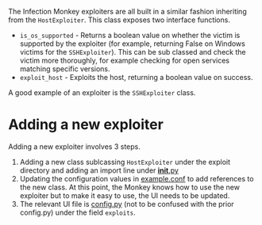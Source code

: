 The Infection Monkey exploiters are all built in a similar fashion inheriting from the `HostExploiter`. This class exposes two interface functions.
* `is_os_supported` - Returns a boolean value on whether the victim is supported by the exploiter (for example, returning False on Windows victims for the `SSHExploiter`). This can be sub classed and check the victim more thoroughly, for example checking for open services matching specific versions.
* `exploit_host` - Exploits the host, returning a boolean value on success.

A good example of an exploiter is the `SSHExploiter` class.


# Adding a new exploiter
Adding a new exploiter involves 3 steps.
1. Adding a new class sublcassing `HostExploiter` under the exploit directory and adding an import line under [__init__.py](https://github.com/guardicore/monkey/blob/master/monkey/infection_monkey/exploit/__init__.py)
2. Updating the configuration values in [example.conf](https://github.com/guardicore/monkey/blob/master/monkey/infection_monkey/example.conf) to add references to the new class.
At this point, the Monkey knows how to use the new exploiter but to make it easy to use, the UI needs to be updated. 
3. The relevant UI file is [config.py](https://github.com/guardicore/monkey/blob/master/monkey/monkey_island/cc/services/config.py) (not to be confused with the prior config.py) under the field `exploits`.